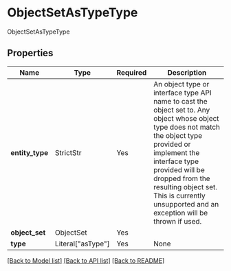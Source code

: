 # ObjectSetAsTypeType

ObjectSetAsTypeType

## Properties
| Name | Type | Required | Description |
| ------------ | ------------- | ------------- | ------------- |
**entity_type** | StrictStr | Yes | An object type or interface type API name to cast the object set to. Any object whose object type does not  match the object type provided or implement the interface type provided will be dropped from the resulting  object set. This is currently unsupported and an exception will be thrown if used.  |
**object_set** | ObjectSet | Yes |  |
**type** | Literal["asType"] | Yes | None |


[[Back to Model list]](../../../../README.md#models-v2-link) [[Back to API list]](../../../../README.md#apis-v2-link) [[Back to README]](../../../../README.md)
